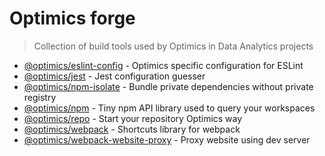 # Optimics forge

> Collection of build tools used by Optimics in Data Analytics projects

* [@optimics/eslint-config](./packages/eslint-config) - Optimics specific configuration for ESLint
* [@optimics/jest](./packages/jest) - Jest configuration guesser
* [@optimics/npm-isolate](./packages/npm-isolate) - Bundle private dependencies without private registry
* [@optimics/npm](./packages/npm) - Tiny npm API library used to query your workspaces
* [@optimics/repo](./packages/repo) - Start your repository Optimics way
* [@optimics/webpack](./packages/webpack) - Shortcuts library for webpack
* [@optimics/webpack-website-proxy](./packages/webpack-website-proxy) - Proxy website using dev server

